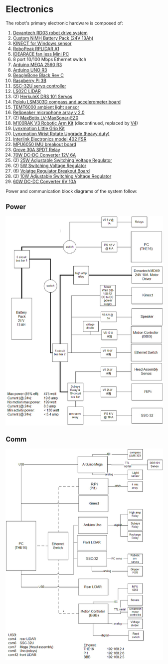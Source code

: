 # Electronics

The robot's primary electronic hardware is composed of:

1. [Devantech RD03 robot drive system](https://www.robotshop.com/en/devantech-rd03-24v-robot-drive-system.html)
2. [Custom NiMH Battery Pack (24V 13Ah)](https://www.batteryspace.com/custom-nimh-battery-pack-24v-13ah-312wh-4x5-f-rechareable-battery.aspx)
3. [KINECT for Windows sensor](https://www.amazon.com/Microsoft-L6M-00001-Kinect-for-Windows/dp/B006UIS53K/ref=sr_1_3?crid=20ORT8VIBVWVX&keywords=kinect+for+windows&qid=1649781879&sprefix=kinect+for+windows%2Caps%2C70&sr=8-3)
4. [RoboPeak RPLIDAR A1](https://www.robotshop.com/en/rplidar-a1m8-360-degree-laser-scanner-development-kit.html)
5. [IDEARACE fan less Mini PC](https://useshop-co-kr.translate.goog/shop/item/5064886/?_x_tr_sch=http&_x_tr_sl=ko&_x_tr_tl=en&_x_tr_hl=en&_x_tr_pto=sc)
6. 8 port 10/100 Mbps Ethernet switch
7. [Arduino MEGA 2560 R3](https://www.robotshop.com/en/arduino-mega-2560-microcontroller-rev3.html)
8. [Arduino UNO R3](https://www.robotshop.com/en/adeept-uno-r3-microcontroller.html)
9. [BeagleBone Black Rev C](https://www.adafruit.com/product/1996?gclid=CjwKCAjw6dmSBhBkEiwA_W-EoEya3MhmVP7BVi6gzqTKIqTmhl1jpqJ4W0wgYR9TeeQeCoVXGFrc6BoCbAsQAvD_BwE)
10. [Raspberry Pi 3B](https://www.robotshop.com/en/raspberry-pi-3-b-computer-board.html)
11. [SSC-32U servo controller](http://www.lynxmotion.com/p-1032-ssc-32u-usb-servo-controller.aspx)
12. [LS02C LIDAR](https://www.aliexpress.com/item/4000154497321.html)
13. (2) [HerkuleX DRS 101 Servos](https://www.robotshop.com/en/herkulex-drs-0101-robot-servo.html)
14. [Pololu LSM303D compass and accelerometer board](https://www.pololu.com/product/2127)
15. [TEMT6000 ambient light sensor](https://www.robotshop.com/en/cytron-temt6000-ambient-light-sensor-module.html)
16. [ReSpeaker microphone array v 2.0](https://www.amazon.com/gp/product/B07D29L3Q1/ref=ppx_yo_dt_b_asin_title_o04_s00?ie=UTF8&psc=1)
17. (2) [MaxBotix LV-MaxSonar-EZ0](https://www.robotshop.com/en/maxbotix-ez0-ultrasonic-ranger.html)
18. [M100RAK V3 Robotic Arm Kit](https://www.robotshop.com/media/files/pdf2/m100rakv3-assemblymanual.pdf) (discontinued, replaced by [V4](https://www.robotshop.com/en/robotshop-m100rak-v4-modular-robotic-arm-kit-no-electronics.html))
19. [Lynxmotion Little Grip Kit](https://www.robotshop.com/en/lynxmotion-little-grip-kit-no-servos.html)
20. [Lynxmotion Wrist Rotate Upgrade (heavy duty)](https://www.robotshop.com/en/lynxmotion-heavy-duty-wrist-rotate-upgrade.html)
21. [Interlink Electronics model 402 FSR](https://buyinterlinkelectronics.com/collections/new-standard-force-sensors/products/fsr-model-402)
22. [MPU6050 IMU breakout board](https://www.sparkfun.com/products/11028)
23. [Grove 30A SPDT Relay](https://www.robotshop.com/en/grove-30a-spdt-relay.html)
24. [70W DC-DC Converter 12V 6A](https://www.robotshop.com/en/70w-dc-converter-12v-6a.html)
25. (2) [25W Adjustable Switching Voltage Regulator](https://www.robotshop.com/en/dimension-engineering-de-swadj3-switching-regulator.html)
26. (2) [5W Switching Voltage Regulator](https://www.robotshop.com/en/dimension-engineering-5v-1a-switching-voltage-regulator.html)
27. (6) [Volatge Regulator Breakout Board](https://www.robotshop.com/en/dimension-engineering-voltage-regulator-breakout-board.html)
28. (2) [10W Adjustable Switching Voltage Regulator](https://www.robotshop.com/en/dimension-engineering-10w-adjustable-switching-regulator.html)
29. [60W DC-DC Converter 6V 10A](https://www.amazon.com/uxcell-Converter-Regulator-Waterproof-Transformer/dp/B01CUA4KK8)

Power and communication block diagrams of the system follow:

## Power
![](./PowerBlockDiagram.jpg)

## Comm
![](./CommBlockDiagram.jpg)
